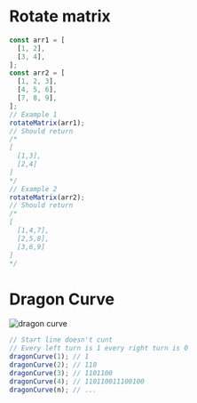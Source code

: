 # Rotate matrix

```javascript
const arr1 = [
  [1, 2],
  [3, 4],
];
const arr2 = [
  [1, 2, 3],
  [4, 5, 6],
  [7, 8, 9],
];
// Example 1
rotateMatrix(arr1);
// Should return
/*
[
  [1,3],
  [2,4]
]
*/
// Example 2
rotateMatrix(arr2);
// Should return
/* 
[
  [1,4,7],
  [2,5,8],
  [3,6,9]
]
*/
```

# Dragon Curve

![dragon curve](dragon-curve.png)

```javascript
// Start line doesn't cunt
// Every left turn is 1 every right turn is 0
dragonCurve(1); // 1
dragonCurve(2); // 110
dragonCurve(3); // 1101100
dragonCurve(4); // 110110011100100
dragonCurve(n); // ...
```
